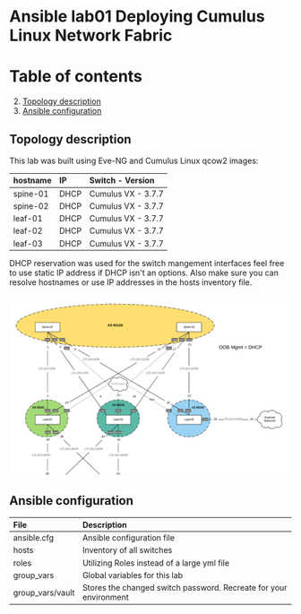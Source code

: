 # Ansible lab01 Deploying Cumulus Linux Network Fabric

# Table of contents
2. [Topology description](#topology_description)
3. [Ansible configuration](#ansible_configuration)


Topology description  <a name="topology_description"></a>
--------------------
This lab was built using Eve-NG and Cumulus Linux qcow2 images:

| hostname      | IP           | Switch - Version   |
| :------------ |:-------------| :------------------|
| spine-01      | DHCP         | Cumulus VX - 3.7.7 |
| spine-02      | DHCP         | Cumulus VX - 3.7.7 |
| leaf-01       | DHCP         | Cumulus VX - 3.7.7 |
| leaf-02       | DHCP         | Cumulus VX - 3.7.7 |
| leaf-03       | DHCP         | Cumulus VX - 3.7.7 |

DHCP reservation was used for the switch mangement interfaces feel free to use static IP address if DHCP isn't an options. Also make sure you can resolve hostnames or use IP addresses in the hosts inventory file.  

<img src='docs/topology.png' width=500>


Ansible configuration  <a name="ansible_configuration"></a>
----------------------

| File             | Description                                                       |
| :--------------- | :---------------------------------------------------------------- |
| ansible.cfg      | Ansible configuration file                                        |
| hosts            | Inventory of all switches                                         |
| roles            | Utilizing Roles instead of a large yml file                       |
| group_vars       | Global variables for this lab                                     |
| group_vars/vault | Stores the changed switch password. Recreate for your environment |

